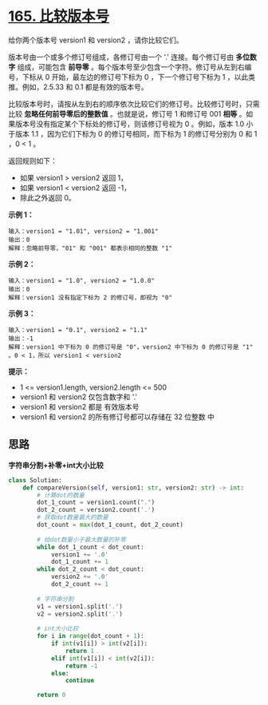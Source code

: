 # [165. 比较版本号](https://leetcode.cn/problems/compare-version-numbers/)

给你两个版本号 version1 和 version2 ，请你比较它们。

版本号由一个或多个修订号组成，各修订号由一个 '.' 连接。每个修订号由 **多位数字** 组成，可能包含 **前导零** 。每个版本号至少包含一个字符。修订号从左到右编号，下标从 0 开始，最左边的修订号下标为 0 ，下一个修订号下标为 1 ，以此类推。例如，2.5.33 和 0.1 都是有效的版本号。

比较版本号时，请按从左到右的顺序依次比较它们的修订号。比较修订号时，只需比较 **忽略任何前导零后的整数值** 。也就是说，修订号 1 和修订号 001 **相等** 。如果版本号没有指定某个下标处的修订号，则该修订号视为 0 。例如，版本 1.0 小于版本 1.1 ，因为它们下标为 0 的修订号相同，而下标为 1 的修订号分别为 0 和 1 ，0 < 1 。

返回规则如下：

- 如果 version1 > version2 返回 1，
- 如果 version1 < version2 返回 -1，
- 除此之外返回 0。

**示例 1：**

```
输入：version1 = "1.01", version2 = "1.001"
输出：0
解释：忽略前导零，"01" 和 "001" 都表示相同的整数 "1"
```

**示例 2：**

```
输入：version1 = "1.0", version2 = "1.0.0"
输出：0
解释：version1 没有指定下标为 2 的修订号，即视为 "0"
```

**示例 3：**

```
输入：version1 = "0.1", version2 = "1.1"
输出：-1
解释：version1 中下标为 0 的修订号是 "0"，version2 中下标为 0 的修订号是 "1" 。0 < 1，所以 version1 < version2
```

**提示：**

- 1 <= version1.length, version2.length <= 500
- version1 和 version2 仅包含数字和 '.'
- version1 和 version2 都是 有效版本号
- version1 和 version2 的所有修订号都可以存储在 32 位整数 中



## 思路

**字符串分割+补零+int大小比较**

```python
class Solution:
    def compareVersion(self, version1: str, version2: str) -> int:
        # 计算dot的数量
        dot_1_count = version1.count(".")
        dot_2_count = version2.count('.')
        # 获取dot数量最大的数量
        dot_count = max(dot_1_count, dot_2_count)
        
        # 给dot数量小于最大数量的补零
        while dot_1_count < dot_count:
            version1 += '.0'
            dot_1_count += 1
        while dot_2_count < dot_count:
            version2 += '.0'
            dot_2_count += 1
		
        # 字符串分割
        v1 = version1.split('.')
        v2 = version2.split('.')
        
        # int大小比较
        for i in range(dot_count + 1):
            if int(v1[i]) > int(v2[i]):
                return 1
            elif int(v1[i]) < int(v2[i]):
                return -1
            else:
                continue

        return 0
```


